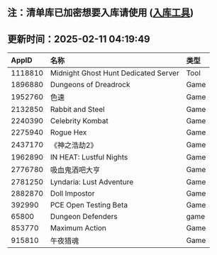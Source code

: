 ## 注：清单库已加密想要入库请使用 ([入库工具](https://github.com/BlankTMing/ManifestAutoUpdate/releases))

## 更新时间：2025-02-11 04:19:49
| AppID | 名称 | 类型  |
| :-------------------- | :----------------------------- | :----------- |
| 1118810 | Midnight Ghost Hunt Dedicated Server| Tool |
| 1896880 | Dungeons of Dreadrock| Game |
| 1952760 | 色速| Game |
| 2132850 | Rabbit and Steel| Game |
| 2240390 | Celebrity Kombat| Game |
| 2275940 | Rogue Hex| Game |
| 2437170 | 《神之浩劫2》| Game |
| 1962890 | IN HEAT: Lustful Nights| Game |
| 2776780 | 吸血鬼酒吧大亨| Game |
| 2781250 | Lyndaria: Lust Adventure| Game |
| 2882870 | Doll Impostor| Game |
| 392990 | PCE Open Testing Beta| Game |
| 65800 | Dungeon Defenders| game |
| 853770 | Maximum Action| Game |
| 915810 | 午夜猎魂| Game |
